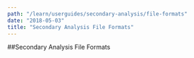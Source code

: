 ```yaml
---
path: "/learn/userguides/secondary-analysis/file-formats"
date: "2018-05-03"
title: "Secondary Analysis File Formats"
---
```


##Secondary Analysis File Formats
